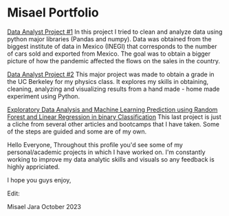 # Misael Portfolio

[Data Analyst Project #1](https://github.com/misaelanton/Misael_Portfolio/blob/main/Annual%20Car%20Sales%20at%20Mexico%202021.ipynb)
In this project I tried to clean and analyze data using python major libraries (Pandas and numpy). Data was obtained from the biggest institute of data in Mexico (INEGI) that corresponds to the number of cars sold and exported from Mexico. The goal was to obtain a bigger picture of how the pandemic affected the flows on the sales in the country.  


[Data Analyst Project #2](https://github.com/misaelanton/Misael_Portfolio/blob/main/Helmholtz%20Analysis.ipynb)
This major project was made to obtain a grade in the UC Berkeley for my physics class. It explores my skills in obtaining, cleaning, analyzing and visualizing results from a hand made - home made experiment using Python. 

[Exploratory Data Analysis and Machine Learning Prediction using Random Forest and Linear Regression in binary Classification](https://github.com/misaelanton/Misael_Portfolio/blob/main/Bank%20Data%20Challenge-%20Misael%20Antonio%20Jara%20Gonzalez.ipynb)
This last project is just a cliche from several other articles and bootcamps that I have taken. Some of the steps are guided and some are of my own. 

Hello Everyone, 
Throughout this profile you'd see some of my personal/academic projects in which I have worked on. 
I'm constantly working to improve my data analytic skills and visuals so any feedback is highly appriciated. 

I hope you guys enjoy,

Edit: 

Misael Jara
October 2023
